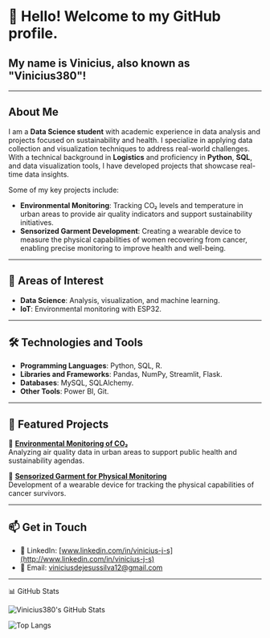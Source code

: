 # 👋 Hello! Welcome to my GitHub profile.

## My name is Vinicius, also known as "Vinicius380"!

---

## About Me

I am a **Data Science student** with academic experience in data analysis and projects focused on sustainability and health. I specialize in applying data collection and visualization techniques to address real-world challenges. With a technical background in **Logistics** and proficiency in **Python**, **SQL**, and data visualization tools, I have developed projects that showcase real-time data insights.

Some of my key projects include:

- **Environmental Monitoring**: Tracking CO₂ levels and temperature in urban areas to provide air quality indicators and support sustainability initiatives.
- **Sensorized Garment Development**: Creating a wearable device to measure the physical capabilities of women recovering from cancer, enabling precise monitoring to improve health and well-being.

---

## 🎯 Areas of Interest

- **Data Science**: Analysis, visualization, and machine learning.
- **IoT**: Environmental monitoring with ESP32.

---

## 🛠️ Technologies and Tools

- **Programming Languages**: Python, SQL, R.
- **Libraries and Frameworks**: Pandas, NumPy, Streamlit, Flask.
- **Databases**: MySQL, SQLAlchemy.
- **Other Tools**: Power BI, Git.

---

## 🚀 Featured Projects

📌 **[Environmental Monitoring of CO₂](https://github.com/Vinicius380/IniciacaoCientifica)**\
Analyzing air quality data in urban areas to support public health and sustainability agendas.

📌 **[Sensorized Garment for Physical Monitoring](https://github.com/Vinicius380/Codigos_Projeto_Remama)**\
Development of a wearable device for tracking the physical capabilities of cancer survivors.

---

## 📫 Get in Touch

- 💼 LinkedIn: [www.linkedin.com/in/vinicius-j-s](http://www.linkedin.com/in/vinicius-j-s)
- 📧 Email: [viniciusdejesussilva12@gmail.com](mailto:viniciusdejesussilva12@gmail.com)

---
📊 GitHub Stats

![Vinicius380's GitHub Stats](https://github-readme-stats.vercel.app/api?username=Vinicius380&show_icons=true&theme=radical&include_all_commits=true&count_private=true)

![Top Langs](https://github-readme-stats.vercel.app/api/top-langs/?username=Vinicius380&layout=compact&theme=radical&langs_count=6)


